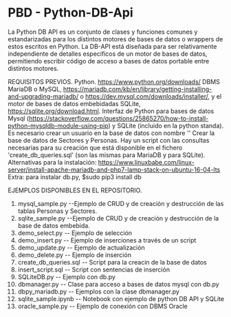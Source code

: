 # PBD - Python-DB-Api
La Python DB API es un conjunto de clases y funciones comunes y estandarizadas para los distintos motores de bases de datos o wrappers de estos escritos en Python. La DB-API está diseñada para ser relativamente independiente de detalles especificos de un motor de bases de datos, permitiendo escribir código de acceso a bases de datos portable entre distintos motores.

REQUISITOS PREVIOS.
Python. https://www.python.org/downloads/ 
DBMS MariaDB o MySQL, https://mariadb.com/kb/en/library/getting-installing-and-upgrading-mariadb/ o https://dev.mysql.com/downloads/installer/, y el motor de bases de datos embebidadas SQLite, https://sqlite.org/download.html.
Interfaz de Python para bases de datos Mysql (https://stackoverflow.com/questions/25865270/how-to-install-python-mysqldb-module-using-pip) y SQLite (incluido en la python standa). 
Es necesario crear un usuario en la base de datos con nombre ''
Crear la base de datos de Sectores y Personas. Hay un script con las consultas necesarias para su creación que está disponible en el fichero 'create_db_queries.sql' (son las mismas para MariaDB y para SQLite).
Alternativas para la instalación: https://www.linuxbabe.com/linux-server/install-apache-mariadb-and-php7-lamp-stack-on-ubuntu-16-04-lts
Extra: para instalar db.py, $sudo pip3 install db

EJEMPLOS DISPONIBLES EN EL REPOSITORIO.
1. mysql_sample.py --Ejemplo de CRUD y de creación y destrucción de las tablas Personas y Sectores.
2. sqlite_sample.py --Ejemplo de CRUD y de creación y destrucción de la base de datos embebida.
3. demo_select.py -- Ejemplo de selección
4. demo_insert.py -- Ejemplo de inserciones a través de un script
5. demo_update.py -- Ejemplo de actualización
6. demo_delete.py -- Ejemplo de inserción
7. create_db_queries.sql -- Script para la creacin de la base de datos
8. insert_script.sql -- Script con sentencias de inserción
8. SQLiteDB.py -- Ejemplo con db.py
9. dbmanager.py -- Clase para acceso a bases de datos mysql con db.py
10. dbpy_mariadb.py -- Ejemplos con la clase dbmanager.py
11. sqlite_sample.ipynb -- Notebook con ejemplo de python DB API y SQLite
12. oracle_sample.py -- Ejemplo de conexión con DBMS Oracle
